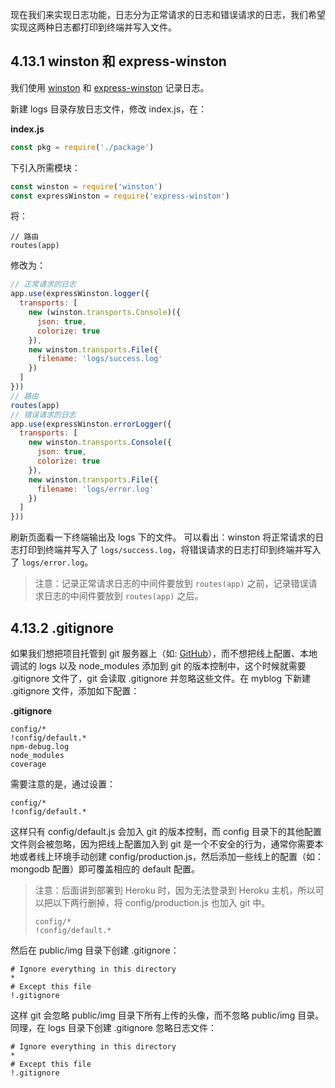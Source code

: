 现在我们来实现日志功能，日志分为正常请求的日志和错误请求的日志，我们希望实现这两种日志都打印到终端并写入文件。

## 4.13.1 winston 和 express-winston

我们使用 [winston](https://www.npmjs.com/package/winston) 和 [express-winston](https://www.npmjs.com/package/express-winston) 记录日志。

新建 logs 目录存放日志文件，修改 index.js，在：

**index.js**

```js
const pkg = require('./package')
```

下引入所需模块：

```js
const winston = require('winston')
const expressWinston = require('express-winston')
```

将：

```
// 路由
routes(app)
```

修改为：

```js
// 正常请求的日志
app.use(expressWinston.logger({
  transports: [
    new (winston.transports.Console)({
      json: true,
      colorize: true
    }),
    new winston.transports.File({
      filename: 'logs/success.log'
    })
  ]
}))
// 路由
routes(app)
// 错误请求的日志
app.use(expressWinston.errorLogger({
  transports: [
    new winston.transports.Console({
      json: true,
      colorize: true
    }),
    new winston.transports.File({
      filename: 'logs/error.log'
    })
  ]
}))
```

刷新页面看一下终端输出及 logs 下的文件。
可以看出：winston 将正常请求的日志打印到终端并写入了 `logs/success.log`，将错误请求的日志打印到终端并写入了 `logs/error.log`。

> 注意：记录正常请求日志的中间件要放到 `routes(app)` 之前，记录错误请求日志的中间件要放到 `routes(app)` 之后。

## 4.13.2 .gitignore

如果我们想把项目托管到 git 服务器上（如: [GitHub](https://github.com)），而不想把线上配置、本地调试的 logs 以及 node_modules 添加到 git 的版本控制中，这个时候就需要 .gitignore 文件了，git 会读取 .gitignore 并忽略这些文件。在 myblog 下新建 .gitignore 文件，添加如下配置：

**.gitignore**

```
config/*
!config/default.*
npm-debug.log
node_modules
coverage
```

需要注意的是，通过设置：

```
config/*
!config/default.*
```

这样只有 config/default.js 会加入 git 的版本控制，而 config 目录下的其他配置文件则会被忽略，因为把线上配置加入到 git 是一个不安全的行为，通常你需要本地或者线上环境手动创建 config/production.js，然后添加一些线上的配置（如：mongodb 配置）即可覆盖相应的 default 配置。

> 注意：后面讲到部署到 Heroku 时，因为无法登录到 Heroku 主机，所以可以把以下两行删掉，将 config/production.js 也加入 git 中。
> 
> ```
> config/*
> !config/default.*
> ```

然后在 public/img 目录下创建 .gitignore：

```
# Ignore everything in this directory
*
# Except this file
!.gitignore
```

这样 git 会忽略 public/img 目录下所有上传的头像，而不忽略 public/img 目录。同理，在 logs 目录下创建 .gitignore 忽略日志文件：

```
# Ignore everything in this directory
*
# Except this file
!.gitignore
```
